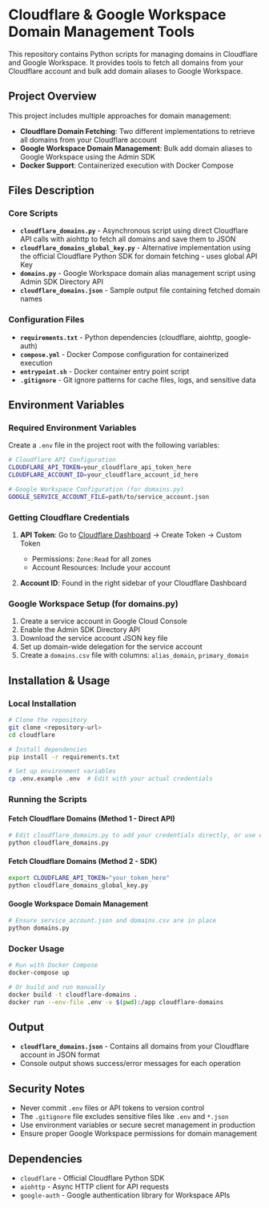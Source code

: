 # Cloudflare & Google Workspace Domain Management Tools

This repository contains Python scripts for managing domains in Cloudflare and Google Workspace. It provides tools to fetch all domains from your Cloudflare account and bulk add domain aliases to Google Workspace.

## Project Overview

This project includes multiple approaches for domain management:

- **Cloudflare Domain Fetching**: Two different implementations to retrieve all domains from your Cloudflare account
- **Google Workspace Domain Management**: Bulk add domain aliases to Google Workspace using the Admin SDK
- **Docker Support**: Containerized execution with Docker Compose

## Files Description

### Core Scripts

- **`cloudflare_domains.py`** - Asynchronous script using direct Cloudflare API calls with aiohttp to fetch all domains and save them to JSON
- **`cloudflare_domains_global_key.py`** - Alternative implementation using the official Cloudflare Python SDK for domain fetching - uses global API Key
- **`domains.py`** - Google Workspace domain alias management script using Admin SDK Directory API
- **`cloudflare_domains.json`** - Sample output file containing fetched domain names

### Configuration Files

- **`requirements.txt`** - Python dependencies (cloudflare, aiohttp, google-auth)
- **`compose.yml`** - Docker Compose configuration for containerized execution
- **`entrypoint.sh`** - Docker container entry point script
- **`.gitignore`** - Git ignore patterns for cache files, logs, and sensitive data

## Environment Variables

### Required Environment Variables

Create a `.env` file in the project root with the following variables:

```bash
# Cloudflare API Configuration
CLOUDFLARE_API_TOKEN=your_cloudflare_api_token_here
CLOUDFLARE_ACCOUNT_ID=your_cloudflare_account_id_here

# Google Workspace Configuration (for domains.py)
GOOGLE_SERVICE_ACCOUNT_FILE=path/to/service_account.json
```

### Getting Cloudflare Credentials

1. **API Token**: Go to [Cloudflare Dashboard](https://dash.cloudflare.com/profile/api-tokens) → Create Token → Custom Token
   - Permissions: `Zone:Read` for all zones
   - Account Resources: Include your account

2. **Account ID**: Found in the right sidebar of your Cloudflare Dashboard

### Google Workspace Setup (for domains.py)

1. Create a service account in Google Cloud Console
2. Enable the Admin SDK Directory API
3. Download the service account JSON key file
4. Set up domain-wide delegation for the service account
5. Create a `domains.csv` file with columns: `alias_domain`, `primary_domain`

## Installation & Usage

### Local Installation

```bash
# Clone the repository
git clone <repository-url>
cd cloudflare

# Install dependencies
pip install -r requirements.txt

# Set up environment variables
cp .env.example .env  # Edit with your actual credentials
```

### Running the Scripts

#### Fetch Cloudflare Domains (Method 1 - Direct API)

```bash
# Edit cloudflare_domains.py to add your credentials directly, or use environment variables
python cloudflare_domains.py
```

#### Fetch Cloudflare Domains (Method 2 - SDK)

```bash
export CLOUDFLARE_API_TOKEN="your_token_here"
python cloudflare_domains_global_key.py
```

#### Google Workspace Domain Management

```bash
# Ensure service_account.json and domains.csv are in place
python domains.py
```

### Docker Usage

```bash
# Run with Docker Compose
docker-compose up

# Or build and run manually
docker build -t cloudflare-domains .
docker run --env-file .env -v $(pwd):/app cloudflare-domains
```

## Output

- **`cloudflare_domains.json`** - Contains all domains from your Cloudflare account in JSON format
- Console output shows success/error messages for each operation

## Security Notes

- Never commit `.env` files or API tokens to version control
- The `.gitignore` file excludes sensitive files like `.env` and `*.json`
- Use environment variables or secure secret management in production
- Ensure proper Google Workspace permissions for domain management

## Dependencies

- `cloudflare` - Official Cloudflare Python SDK
- `aiohttp` - Async HTTP client for API requests
- `google-auth` - Google authentication library for Workspace APIs

